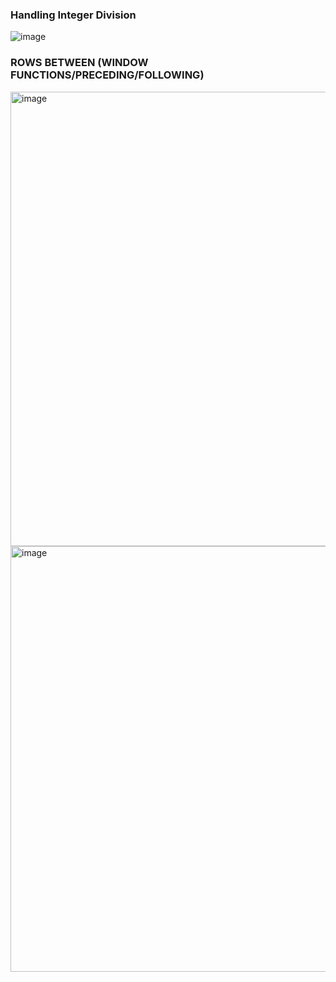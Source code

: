 ### Handling Integer Division
![image](https://github.com/htta17/leetcode/assets/12803690/d6140e26-0f51-48fd-bd82-59d6911e231c)
### ROWS BETWEEN (WINDOW FUNCTIONS/PRECEDING/FOLLOWING)
<img width="727" alt="image" src="https://github.com/htta17/leetcode/assets/12803690/f0024cd4-9ecc-4e61-a9e3-8962deb36591">
<img width="681" alt="image" src="https://github.com/htta17/leetcode/assets/12803690/93f03706-2dc8-433e-9475-f9a985fe026d">

